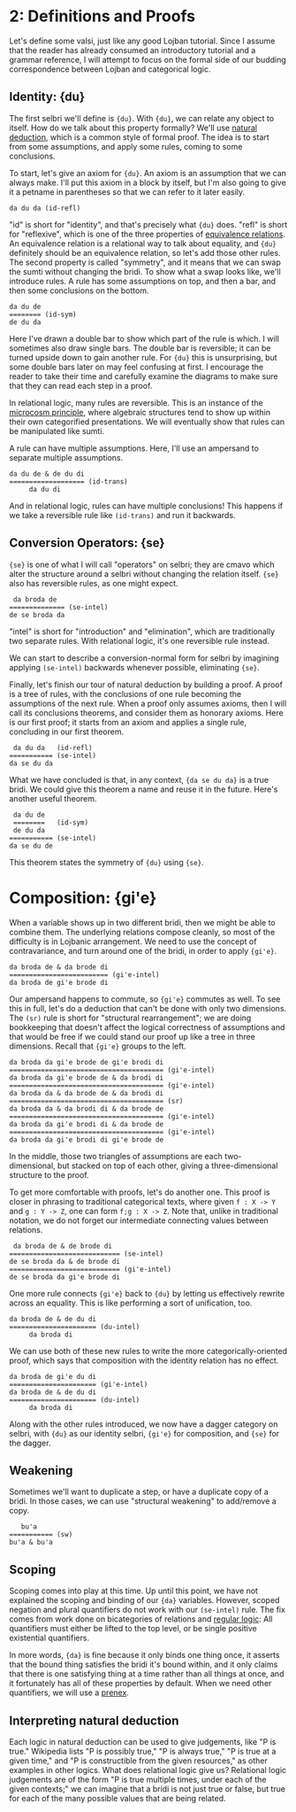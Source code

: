 # 2: Definitions and Proofs

Let's define some valsi, just like any good Lojban tutorial. Since I assume
that the reader has already consumed an introductory tutorial and a grammar
reference, I will attempt to focus on the formal side of our budding
correspondence between Lojban and categorical logic.

## Identity: {du}

The first selbri we'll define is `{du}`. With `{du}`, we can relate any object
to itself. How do we talk about this property formally? We'll use [natural
deduction](https://en.wikipedia.org/wiki/Natural_deduction), which is a common
style of formal proof. The idea is to start from some assumptions, and apply
some rules, coming to some conclusions.

To start, let's give an axiom for `{du}`. An axiom is an assumption that we
can always make. I'll put this axiom in a block by itself, but I'm also going
to give it a petname in parentheses so that we can refer to it later easily.

    da du da (id-refl)

"id" is short for "identity", and that's precisely what `{du}` does. "refl" is
short for "reflexive", which is one of the three properties of [equivalence
relations](https://en.wikipedia.org/wiki/Equivalence_relation). An equivalence
relation is a relational way to talk about equality, and `{du}` definitely
should be an equivalence relation, so let's add those other rules. The second
property is called "symmetry", and it means that we can swap the sumti without
changing the bridi. To show what a swap looks like, we'll introduce rules. A
rule has some assumptions on top, and then a bar, and then some conclusions on
the bottom.

    da du de
    ======== (id-sym)
    de du da

Here I've drawn a double bar to show which part of the rule is which. I will
sometimes also draw single bars. The double bar is reversible; it can be
turned upside down to gain another rule. For `{du}` this is unsurprising, but
some double bars later on may feel confusing at first. I encourage the reader
to take their time and carefully examine the diagrams to make sure that they
can read each step in a proof.

In relational logic, many rules are reversible. This is an instance of the
[microcosm principle](https://ncatlab.org/nlab/show/microcosm+principle),
where algebraic structures tend to show up within their own categorified
presentations. We will eventually show that rules can be manipulated like
sumti.

A rule can have multiple assumptions. Here, I'll use an ampersand to separate
multiple assumptions.

    da du de & de du di
    =================== (id-trans)
         da du di

And in relational logic, rules can have multiple conclusions! This happens if
we take a reversible rule like `(id-trans)` and run it backwards.

## Conversion Operators: {se}

`{se}` is one of what I will call "operators" on selbri; they are cmavo which
alter the structure around a selbri without changing the relation itself.
`{se}` also has reversible rules, as one might expect.

     da broda de
    ============== (se-intel)
    de se broda da

"intel" is short for "introduction" and "elimination", which are traditionally
two separate rules. With relational logic, it's one reversible rule instead.

We can start to describe a conversion-normal form for selbri by imagining
applying `(se-intel)` backwards whenever possible, eliminating `{se}`.

Finally, let's finish our tour of natural deduction by building a proof. A
proof is a tree of rules, with the conclusions of one rule becoming the
assumptions of the next rule. When a proof only assumes axioms, then I will
call its conclusions theorems, and consider them as honorary axioms. Here is
our first proof; it starts from an axiom and applies a single rule, concluding
in our first theorem.

     da du da   (id-refl)
    =========== (se-intel)
    da se du da

What we have concluded is that, in any context, `{da se du da}` is a true
bridi. We could give this theorem a name and reuse it in the future. Here's
another useful theorem.

     da du de
     ========   (id-sym)
     de du da
    =========== (se-intel)
    da se du de

This theorem states the symmetry of `{du}` using `{se}`.

# Composition: {gi'e}

When a variable shows up in two different bridi, then we might be able to
combine them. The underlying relations compose cleanly, so most of the
difficulty is in Lojbanic arrangement. We need to use the concept of
contravariance, and turn around one of the bridi, in order to apply `{gi'e}`.

    da broda de & da brode di
    ========================= (gi'e-intel)
    da broda de gi'e brode di

Our ampersand happens to commute, so `{gi'e}` commutes as well. To see this in
full, let's do a deduction that can't be done with only two dimensions. The
`(sr)` rule is short for "structural rearrangement"; we are doing bookkeeping
that doesn't affect the logical correctness of assumptions and that would be
free if we could stand our proof up like a tree in three dimensions. Recall
that `{gi'e}` groups to the left.

    da broda da gi'e brode de gi'e brodi di
    ======================================= (gi'e-intel)
    da broda da gi'e brode de & da brodi di
    ======================================= (gi'e-intel)
    da broda da & da brode de & da brodi di
    ======================================= (sr)
    da broda da & da brodi di & da brode de
    ======================================= (gi'e-intel)
    da broda da gi'e brodi di & da brode de
    ======================================= (gi'e-intel)
    da broda da gi'e brodi di gi'e brode de

In the middle, those two triangles of assumptions are each two-dimensional,
but stacked on top of each other, giving a three-dimensional structure to the
proof.

To get more comfortable with proofs, let's do another one. This proof is
closer in phrasing to traditional categorical texts, where given `f : X -> Y`
and `g : Y -> Z`, one can form `f;g : X -> Z`. Note that, unlike in
traditional notation, we do not forget our intermediate connecting values
between relations.

     da broda de & de brode di
    ============================ (se-intel)
    de se broda da & de brode di
    ============================ (gi'e-intel)
    de se broda da gi'e brode di

One more rule connects `{gi'e}` back to `{du}` by letting us effectively
rewrite across an equality. This is like performing a sort of unification,
too.

    da broda de & de du di
    ====================== (du-intel)
         da broda di

We can use both of these new rules to write the more categorically-oriented
proof, which says that composition with the identity relation has no effect.

    da broda de gi'e du di
    ====================== (gi'e-intel)
    da broda de & de du di
    ====================== (du-intel)
         da broda di

Along with the other rules introduced, we now have a dagger category on
selbri, with `{du}` as our identity selbri, `{gi'e}` for composition, and
`{se}` for the dagger.

## Weakening

Sometimes we'll want to duplicate a step, or have a duplicate copy of a bridi.
In those cases, we can use "structural weakening" to add/remove a copy.

       bu'a
    =========== (sw)
    bu'a & bu'a

## Scoping

Scoping comes into play at this time. Up until this point, we have not
explained the scoping and binding of our `{da}` variables. However, scoped
negation and plural quantifiers do not work with our `(se-intel)` rule. The
fix comes from work done on bicategories of relations and [regular
logic](https://en.wikipedia.org/wiki/Regular_category#Regular_logic_and_regular_categories):
All quantifiers must either be lifted to the top level, or be single positive
existential quantifiers.

In more words, `{da}` is fine because it only binds one thing once, it asserts
that the bound thing satisfies the bridi it's bound within, and it only claims
that there is one satisfying thing at a time rather than all things at once,
and it fortunately has all of these properties by default. When we need other
quantifiers, we will use a
[prenex](https://lojban.org/publications/cll/cll_v1.1_xhtml-section-chunks/section-da-and-zohu.html).

## Interpreting natural deduction

Each logic in natural deduction can be used to give judgements, like "P is
true." Wikipedia lists "P is possibly true," "P is always true," "P is true at
a given time," and "P is constructible from the given resources," as other
examples in other logics. What does relational logic give us? Relational logic
judgements are of the form "P is true multiple times, under each of the given
contexts;" we can imagine that a bridi is not just true or false, but true for
each of the many possible values that are being related.
